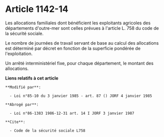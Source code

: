 # Article 1142-14

Les allocations familiales dont bénéficient les exploitants agricoles des départements d'outre-mer sont celles prévues à
l'article L. 758 du code de la sécurité sociale.

Le nombre de journées de travail servant de base au calcul des allocations est déterminé par décret en fonction de la
superficie pondérée de l'exploitation.

Un arrêté interministériel fixe, pour chaque département, le montant des allocations.

**Liens relatifs à cet article**

	**Modifié par**:

	  - Loi n°85-10 du 3 janvier 1985 - art. 87 () JORF 4 janvier 1985

	**Abrogé par**:

	  - Loi n°86-1383 1986-12-31 art. 14 I JORF 3 janvier 1987

	**Cite**:

	  - Code de la sécurité sociale L758
